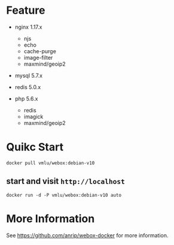 # Feature

-   nginx    1.17.x

    -   njs
    -   echo
    -   cache-purge
    -   image-filter
    -   maxmind/geoip2

-   mysql    5.7.x

-   redis    5.0.x

-   php      5.6.x

    -   redis
    -   imagick
    -   maxmind/geoip2

# Quikc Start

```shell
docker pull vmlu/webox:debian-v10
```

## start and visit `http://localhost`

```shell
docker run -d -P vmlu/webox:debian-v10 auto
```

# More Information

See https://github.com/anrip/webox-docker for more information.
